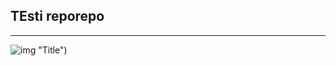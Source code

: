 TEsti **reporepo**
---------------
___________                __    
![img](https://th.bing.com/th/id/OIP.o-wNqCyhGc3XpFMfCCFpigHaEK?w=326&h=183&c=7&r=0&o=5&pid=1.7) "Title") 
                    
                                 
